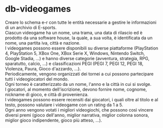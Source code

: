 # db-videogames
Creare lo schema e-r con tutte le entità necessarie a gestire le informazioni di un archivio di E-sports.  
Ciascun videogame ha un nome, una trama, una data di rilascio ed è prodotto da una software house, la quale, a sua volta, è identificata da un nome, una partita iva, città e nazione.  
I videogames possono essere disponibili su diverse piattaforme (PlayStation 4, PlayStation 5, XBox One, XBox Serie X, Windows, Nintendo Switch, Google Stadia, ...) e hanno diverse categorie (avventura, strategia, RPG, sparatutto, calcio, ...) e classificazioni PEGI (PEGI 7, PEGI 12, PEGI 18, Violenza, Paura, Gioco d'azzardo, ...).  
Periodicamente, vengono organizzati dei tornei a cui possono partecipare tutti i videogiocatori del mondo.  
Ogni torneo è caratterizzato da un nome, l'anno e la città in cui si svolge.  
I giocatori, al momento dell'iscrizione, devono fornire nome, cognome, nickname di gioco, e città di provenienza.  
I videogames possono essere recensiti dai giocatori, i quali oltre al titolo e al testo, possono valutare i videogame con un rating da 1 a 5.  
Ogni anno vengono votati i migliori videogiochi, che possono così vincere diversi premi (gioco dell'anno, miglior narrativa, miglior colonna sonora, miglior gioco indipendente, gioco più atteso, ...).
